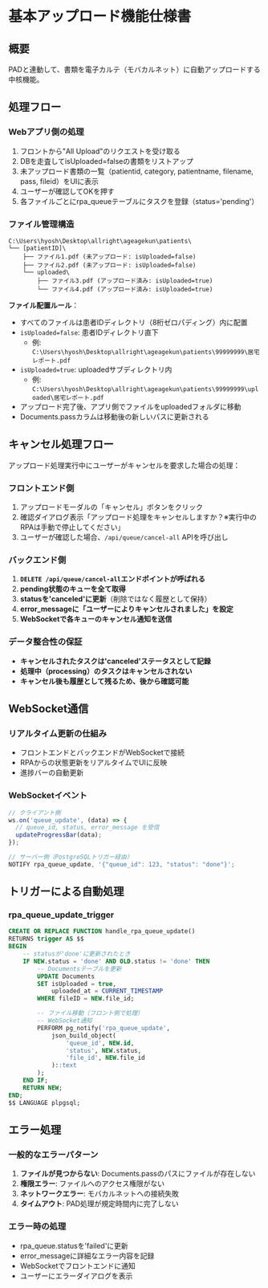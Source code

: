 # 基本アップロード機能仕様書

## 概要
PADと連動して、書類を電子カルテ（モバカルネット）に自動アップロードする中核機能。

## 処理フロー

### Webアプリ側の処理
1. フロントから"All Upload"のリクエストを受け取る
2. DBを走査してisUploaded=falseの書類をリストアップ
3. 未アップロード書類の一覧（patientid, category, patientname, filename, pass, fileid）をUIに表示
4. ユーザーが確認してOKを押す
5. 各ファイルごとにrpa_queueテーブルにタスクを登録（status='pending'）

### ファイル管理構造
```
C:\Users\hyosh\Desktop\allright\ageagekun\patients\
└── [patientID]\
    ├── ファイル1.pdf (未アップロード: isUploaded=false)
    ├── ファイル2.pdf (未アップロード: isUploaded=false)
    └── uploaded\
        ├── ファイル3.pdf (アップロード済み: isUploaded=true)
        └── ファイル4.pdf (アップロード済み: isUploaded=true)
```

**ファイル配置ルール**：
- すべてのファイルは患者IDディレクトリ（8桁ゼロパディング）内に配置
- `isUploaded=false`: 患者IDディレクトリ直下
  - 例: `C:\Users\hyosh\Desktop\allright\ageagekun\patients\99999999\居宅レポート.pdf`
- `isUploaded=true`: uploadedサブディレクトリ内
  - 例: `C:\Users\hyosh\Desktop\allright\ageagekun\patients\99999999\uploaded\居宅レポート.pdf`
- アップロード完了後、アプリ側でファイルをuploadedフォルダに移動
- Documents.passカラムは移動後の新しいパスに更新される

## キャンセル処理フロー
アップロード処理実行中にユーザーがキャンセルを要求した場合の処理：

### フロントエンド側
1. アップロードモーダルの「キャンセル」ボタンをクリック
2. 確認ダイアログ表示「アップロード処理をキャンセルしますか？※実行中のRPAは手動で停止してください」
3. ユーザーが確認した場合、`/api/queue/cancel-all` APIを呼び出し

### バックエンド側
1. **`DELETE /api/queue/cancel-all`エンドポイントが呼ばれる**
2. **pending状態のキューを全て取得**
3. **statusを'canceled'に更新**（削除ではなく履歴として保持）
4. **error_messageに「ユーザーによりキャンセルされました」を設定**
5. **WebSocketで各キューのキャンセル通知を送信**

### データ整合性の保証
- **キャンセルされたタスクは'canceled'ステータスとして記録**
- **処理中（processing）のタスクはキャンセルされない**
- **キャンセル後も履歴として残るため、後から確認可能**

## WebSocket通信

### リアルタイム更新の仕組み
- フロントエンドとバックエンドがWebSocketで接続
- RPAからの状態更新をリアルタイムでUIに反映
- 進捗バーの自動更新

### WebSocketイベント
```javascript
// クライアント側
ws.on('queue_update', (data) => {
  // queue_id, status, error_message を受信
  updateProgressBar(data);
});

// サーバー側（PostgreSQLトリガー経由）
NOTIFY rpa_queue_update, '{"queue_id": 123, "status": "done"}';
```

## トリガーによる自動処理

### rpa_queue_update_trigger
```sql
CREATE OR REPLACE FUNCTION handle_rpa_queue_update()
RETURNS trigger AS $$
BEGIN
    -- statusが'done'に更新されたとき
    IF NEW.status = 'done' AND OLD.status != 'done' THEN
        -- Documentsテーブルを更新
        UPDATE Documents
        SET isUploaded = true,
            uploaded_at = CURRENT_TIMESTAMP
        WHERE fileID = NEW.file_id;

        -- ファイル移動（フロント側で処理）
        -- WebSocket通知
        PERFORM pg_notify('rpa_queue_update',
            json_build_object(
                'queue_id', NEW.id,
                'status', NEW.status,
                'file_id', NEW.file_id
            )::text
        );
    END IF;
    RETURN NEW;
END;
$$ LANGUAGE plpgsql;
```

## エラー処理

### 一般的なエラーパターン
1. **ファイルが見つからない**: Documents.passのパスにファイルが存在しない
2. **権限エラー**: ファイルへのアクセス権限がない
3. **ネットワークエラー**: モバカルネットへの接続失敗
4. **タイムアウト**: PAD処理が規定時間内に完了しない

### エラー時の処理
- rpa_queue.statusを'failed'に更新
- error_messageに詳細なエラー内容を記録
- WebSocketでフロントエンドに通知
- ユーザーにエラーダイアログを表示